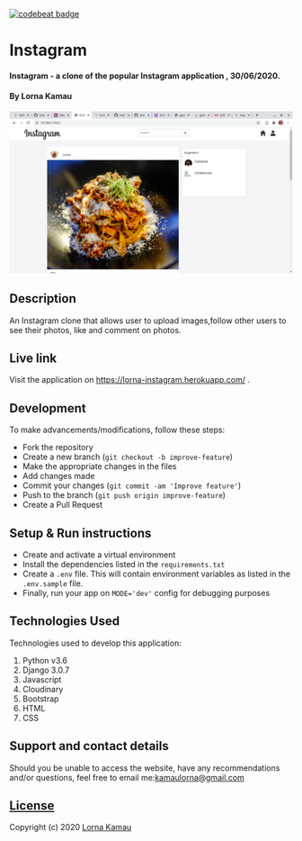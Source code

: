 [![codebeat badge](https://codebeat.co/badges/887ef638-c53a-4253-8809-a00b641a86e5)](https://codebeat.co/projects/github-com-lornakamau-instagram-clone-master)
# Instagram
#### Instagram - a clone of the popular Instagram application , 30/06/2020.
#### By Lorna Kamau
<img src="./static/images/landing.png"
     alt="landing"
     style="width=100%;" />
## Description
An Instagram clone that allows user to upload images,follow other users to see their photos, like and comment on photos.

## Live link
Visit the application on https://lorna-instagram.herokuapp.com/ .

## Development
To make advancements/modifications, follow these steps:

- Fork the repository
- Create a new branch (`git checkout -b improve-feature`)
- Make the appropriate changes in the files
- Add changes made
- Commit your changes (`git commit -am 'Improve feature'`)
- Push to the branch (`git push origin improve-feature`)
- Create a Pull Request 

## Setup & Run instructions
- Create and activate a virtual environment
- Install the dependencies listed in the `requirements.txt`
- Create a `.env` file. This will contain environment variables as listed in the `.env.sample` file.
- Finally, run your app on `MODE='dev'` config for debugging purposes

## Technologies Used
Technologies used to develop this application:

1. Python v3.6
2. Django 3.0.7
3. Javascript
4. Cloudinary
5. Bootstrap
6. HTML 
7. CSS


## Support and contact details

Should you be unable to access the website, have any recommendations and/or questions, feel free to email me:[kamaulorna@gmail.com](mailto:kamaulorna@gmail.com)

## [License](https://github.com/lornakamau/instagram-clone/blob/master/LICENSE.md)

Copyright (c) 2020 [Lorna Kamau](https://github.com/lornakamau)  